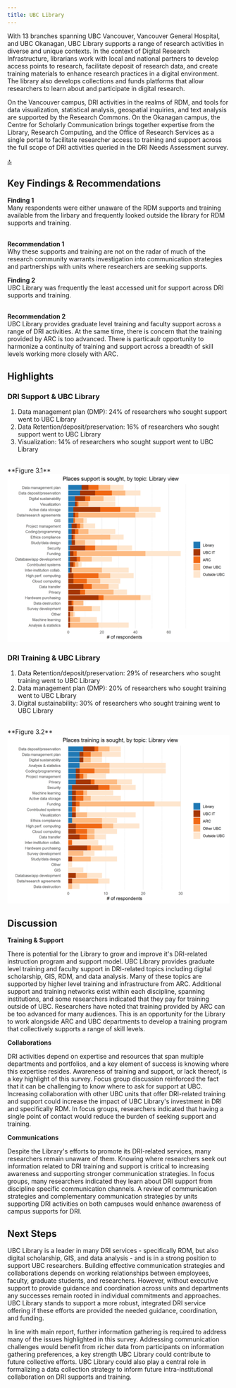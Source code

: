 ```yaml
---
title: UBC Library
---
```


With 13 branches spanning UBC Vancouver, Vancouver General Hospital, and UBC Okanagan, UBC Library supports a range of research activities in diverse and unique contexts. In the context of Digital Research Infrastructure, librarians work with local and national partners to develop access points to research, facilitate deposit of research data, and create training materials to enhance research practices in a digital environment. The library also develops collections and funds platforms that allow researchers to learn about and participate in digital research.

On the Vancouver campus, DRI activities in the realms of RDM, and tools for data visualization, statistical analysis, geospatial inquiries, and text analysis are supported by the Research Commons. On the Okanagan campus, the Centre for Scholarly Communication brings together expertise from the Library, Research Computing, and the Office of Research Services as a single portal to facilitate researcher access to training and support across the full scope of DRI activities queried in the DRI Needs Assessment survey.

<div id = "top-wrapper"><a href="#top" class="back-to-top-link">🔝</a></div>

## Key Findings & Recommendations

<div class="recommendation">
 <b>Finding 1</b>
<br>
Many respondents were either unaware of the RDM supports and training available from the lirbary and frequently looked outside the library for RDM supports and training.
  
  <br>
  <br>

  <b>Recommendation 1</b> 
<br>
 Why these supports and training are not on the radar of much of the research community warrants investigation into communication strategies and partnerships with units where researchers are seeking supports.
 </div>

<div class="recommendation">
<b>Finding 2</b>
  <br>
  UBC Library was frequently the least accessed unit for support across DRI supports and training.
  
  <br>
  <br>

  <b>Recommendation 2</b>
<br>
UBC Library provides graduate level training and faculty support across a range of DRI activities. At the same time, there is concern that the training provided by ARC is too advanced. There is particaulr opportunity to harmonize a continuity of training and support across a breadth of skill levels working more closely with ARC.
  </div>
  
## Highlights

### DRI Support & UBC Library

1. Data management plan (DMP): 24% of researchers who sought support went to UBC Library 
2. Data Retention/deposit/preservation: 16% of researchers who sought support went to UBC Library 
3. Visualization: 14% of researchers who sought support went to UBC Library 

<br/>
**Figure 3.1**

<img class="graph" alt="Places support is sought" src="graphs/Library_support_where.png">

### DRI Training & UBC Library 

1. Data Retention/deposit/preservation: 29% of researchers who sought training went to UBC Library 
2. Data management plan (DMP): 20% of researchers who sought training went to UBC Library 
3. Digital sustainability: 30% of researchers who sought training went to UBC Library 

<br/>
**Figure 3.2**

<img class="graph" alt="Places training is sought" src="graphs/Library_training_where.png">
  
## Discussion

**Training & Support**

There is potential for the Library to grow and improve it's DRI-related instruction program and support model. UBC Library provides graduate level training and faculty support in DRI-related topics including digital scholarship, GIS, RDM, and data analysis. Many of these topics are supported by higher level training and infrastructure from ARC. Additional support and training networks exist within each discipline, spanning institutions, and some researchers indicated that they pay for training outside of UBC. Researchers have noted that training provided by ARC can be too advanced for many audiences. This is an opportunity for the Library to work alongside ARC and UBC departments to develop a training program that collectively supports a range of skill levels.

**Collaborations**

DRI activities depend on expertise and resources that span multiple departments and portfolios, and a key element of success is knowing where this expertise resides. Awareness of training and support, or lack thereof, is a key highlight of this survey. Focus group discussion reinforced the fact that it can be challenging to know where to ask for support at UBC. Increasing collaboration with other UBC units that offer DRI-related training and support could increase the impact of UBC Library's investment in DRI and specifically RDM. In focus groups, researchers indicated that having a single point of contact would reduce the burden of seeking support and training.

**Communications**

Despite the Library's efforts to promote its DRI-related services, many researchers remain unaware of them. Knowing where researchers seek out information related to DRI training and support is critical to increasing awareness and supporting stronger communication strategies. In focus groups, many researchers indicated they learn about DRI support from discipline specific communication channels. A review of communication strategies and complementary communication strategies by units supporting DRI activities on both campuses would enhance awareness of campus supports for DRI.

## Next Steps

UBC Library is a leader in many DRI services - specifically RDM, but also digital scholarship, GIS, and data analysis - and is in a strong position to support UBC researchers. Building effective communication strategies and collaborations depends on working relationships between employees, faculty, graduate students, and researchers. However, without executive support to provide guidance and coordination across units and departments any successes remain rooted in individual commitments and approaches. UBC Library stands to support a more robust, integrated DRI service offering if these efforts are provided the needed guidance, coordination, and funding.

In line with main report, further information gathering is required to address many of the issues highlighted in this survey. Addressing communication challenges would benefit from richer data from participants on information gathering preferences, a key strength UBC Library could contribute to future collective efforts. UBC Library could also play a central role in formalizing a data collection strategy to inform future intra-institutional collaboration on DRI supports and training.
